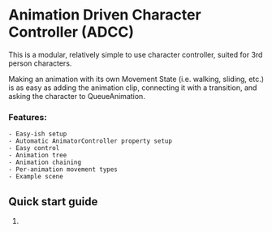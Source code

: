 # Animation Driven Character Controller (ADCC)

This is a modular, relatively simple to use character controller, suited for 3rd person characters.

Making an animation with its own Movement State (i.e. walking, sliding, etc.)
is as easy as adding the animation clip, connecting it with a transition, and 
asking the character to QueueAnimation.

### Features:
	- Easy-ish setup
	- Automatic AnimatorController property setup
	- Easy control
	- Animation tree
	- Animation chaining
	- Per-animation movement types
	- Example scene

## Quick start guide

1. 
